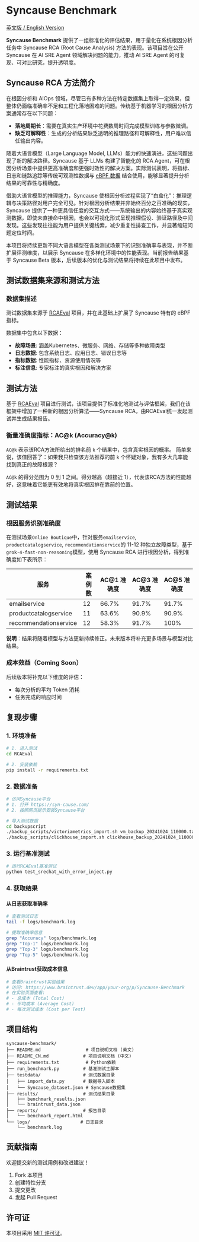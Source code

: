 # Syncause Benchmark 

[英文版 / English Version](README.md)

**Syncause Benchmark** 提供了一组标准化的评估结果，用于量化在系统根因分析任务中 Syncause RCA (Root Cause Analysis) 方法的表现。该项目旨在公开 Syncause 在 AI SRE Agent 领域解决问题的能力，推动 AI SRE Agent 的可复现、可对比研究，提升透明度。

## Syncause RCA 方法简介
在根因分析和 AIOps 领域，尽管已有多种方法在特定数据集上取得一定效果，但整体仍面临准确率不足和工程化落地困难的问题。传统基于机器学习的根因分析方案通常存在以下问题：
- **落地周期长**：需要在真实生产环境中花费数周时间完成模型训练与参数微调。
- **缺乏可解释性**：生成的分析结果缺乏透明的推理路径和可解释性，用户难以信任输出内容。

随着大语言模型（Large Language Model, LLMs）能力的快速演进，这些问题出现了新的解决路径。Syncause 基于 LLMs 构建了智能化的 RCA Agent，可在根因分析场景中提供更高准确度和更强时效性的解决方案。实际测试表明，将指标、日志和链路追踪等传统可观测性数据与 [eBPF 数据](https://syn-cause.com/blog/35e631d5-28fa-4c46-9f44-54f84707a2a4/) 结合使用，能够显著提升分析结果的可靠性与精确度。

借助大语言模型的推理能力，Syncause 使根因分析过程实现了“白盒化”：推理逻辑与决策路径对用户完全可见。针对根因分析结果并非始终百分之百准确的现实，Syncause 提供了一种更具信任度的交互方式——系统输出的内容始终基于真实观测数据，即使未直接命中根因，也会以可视化形式呈现推理假设、验证路径及中间发现。这些发现往往能为用户提供关键线索，减少重复性排查工作，并显著缩短问题定位时间。

本项目将持续更新不同大语言模型在各类测试场景下的识别准确率与表现，并不断扩展评测维度，以展示 Syncause 在多样化环境中的性能表现。当前报告结果基于 Syncause Beta 版本，后续版本的优化与测试结果将持续在此项目中发布。

## 测试数据集来源和测试方法

### 数据集描述
测试数据集来源于 [RCAEval](https://github.com/phamquiluan/RCAEval) 项目，并在此基础上扩展了 Syncause 特有的 eBPF 指标。

数据集中包含以下数据：

- **故障场景**: 涵盖Kubernetes、微服务、网络、存储等多种故障类型
- **日志数据**: 包含系统日志、应用日志、错误日志等
- **指标数据**: 性能指标、资源使用情况等
- **标注信息**: 专家标注的真实根因和解决方案

## 测试方法
基于 [RCAEval](https://github.com/phamquiluan/RCAEval) 项目进行测试，该项目提供了标准化地测试与评估框架，我们在该框架中增加了一种新的根因分析算法——Syncause RCA，由RCAEval统一发起测试并生成结果报告。

### 衡量准确度指标：AC@k (Accuracy@k)
`AC@k` 表示该RCA方法所给出的排名前 `k` 个结果中，包含真实根因的概率。
简单来说，该值回答了：如果我只检查该方法推荐的前 `k` 个怀疑对象，我有多大几率能找到真正的故障根源？

`AC@k` 的得分范围为 0 到 1 之间。得分越高（越接近 1），代表该RCA方法的性能越好，这意味着它能更有效地将真实根因排在靠前的位置。

## 测试结果
### 根因服务识别准确度
在测试场景`Online Boutique`中，针对服务`emailservice`, `productcatalogservice`, `recommendationservice`的 11-12 种独立故障类型，基于`grok-4-fast-non-reasoning`模型，使用 Syncause RCA 进行根因分析，得到准确度如下表所示：

| 服务 | 案例数 | AC@1 准确度 | AC@3 准确度 | AC@5 准确度 |
| --- | --- | --- | --- | --- |
| emailservice | 12 | 66.7% | 91.7% | 91.7% |
| productcatalogservice | 11 | 63.6% | 90.9% | 90.9% |
| recommendationservice | 12 | 58.3% | 91.7% | 100% |

**说明**：结果将随着模型与方法更新持续修正。未来版本将补充更多场景与模型对比结果。

### 成本效益（Coming Soon）

后续版本将补充以下维度的评估：
- 每次分析的平均 Token 消耗
- 任务完成的响应时间

## 复现步骤

### 1. 环境准备

```bash
# 1. 进入测试
cd RCAEval

# 2. 安装依赖
pip install -r requirements.txt

```

### 2. 数据准备

```bash
# 访问Syncause平台
# 1. 打开 https://syn-cause.com/
# 2. 按照网页提示安装Syncause平台

# 导入测试数据
cd backupscript
./backup_scripts/victoriametrics_import.sh vm_backup_20241024_110000.tar.gz
./backup_scripts/clickhouse_import.sh clickhouse_backup_20241024_110000.tar.gz apo_restore
```

### 3. 运行基准测试

```bash
# 运行RCAEval基准测试
python test_srechat_with_error_inject.py
```

### 4. 获取结果

#### 从日志获取准确率
```bash
# 查看测试日志
tail -f logs/benchmark.log

# 提取准确率信息
grep "Accuracy" logs/benchmark.log
grep "Top-1" logs/benchmark.log
grep "Top-3" logs/benchmark.log
grep "Top-5" logs/benchmark.log
```

#### 从Braintrust获取成本信息
```bash
# 查看Braintrust实验结果
# 访问: https://www.braintrust.dev/app/your-org/p/Syncause-Benchmark
# 在实验页面查看:
# - 总成本 (Total Cost)
# - 平均成本 (Average Cost)
# - 每次测试成本 (Cost per Test)
```

## 项目结构

```
syncause-benchmark/
├── README.md                 # 项目说明文档 (英文)
├── README_CN.md             # 项目说明文档 (中文)
├── requirements.txt          # Python依赖
├── run_benchmark.py         # 基准测试主脚本
├── testdata/                # 测试数据目录
│   ├── import_data.py       # 数据导入脚本
│   └── Syncause_dataset.json # Syncause数据集
├── results/                 # 测试结果目录
│   ├── benchmark_results.json
│   └── braintrust_data.json
├── reports/                 # 报告目录
│   └── benchmark_report.html
└── logs/                   # 日志目录
    └── benchmark.log
```

## 贡献指南

欢迎提交新的测试用例和改进建议！

1. Fork 本项目
2. 创建特性分支
3. 提交更改
4. 发起 Pull Request

## 许可证

本项目采用 [MIT 许可证](LICENSE)。